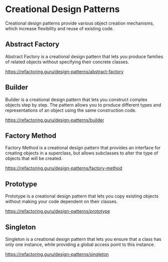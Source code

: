 # Creational Design Patterns
Creational design patterns provide various object creation mechanisms, which increase flexibility and reuse of existing code.

## Abstract Factory
Abstract Factory is a creational design pattern that lets you produce families of related objects without specifying their concrete classes.

https://refactoring.guru/design-patterns/abstract-factory

## Builder
Builder is a creational design pattern that lets you construct complex objects step by step. The pattern allows you to produce different types and representations of an object using the same construction code.

https://refactoring.guru/design-patterns/builder

## Factory Method
Factory Method is a creational design pattern that provides an interface for creating objects in a superclass, but allows subclasses to alter the type of objects that will be created.

https://refactoring.guru/design-patterns/factory-method

## Prototype
Prototype is a creational design pattern that lets you copy existing objects without making your code dependent on their classes.

https://refactoring.guru/design-patterns/prototype

## Singleton
Singleton is a creational design pattern that lets you ensure that a class has only one instance, while providing a global access point to this instance.

https://refactoring.guru/design-patterns/singleton
